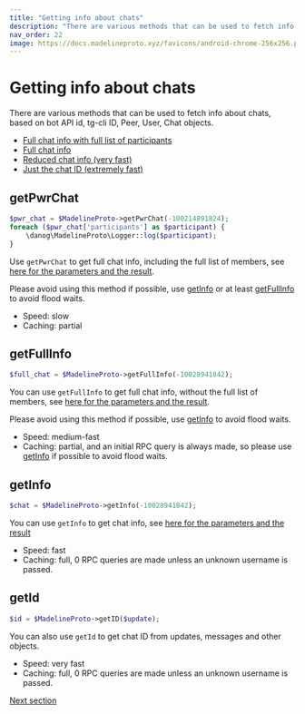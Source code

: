 ```yaml
---
title: "Getting info about chats"
description: "There are various methods that can be used to fetch info about chats, based on bot API id, tg-cli ID, Peer, User, Chat objects."
nav_order: 22
image: https://docs.madelineproto.xyz/favicons/android-chrome-256x256.png
---
```

# Getting info about chats

There are various methods that can be used to fetch info about chats, based on bot API id, tg-cli ID, Peer, User, Chat objects.

* [Full chat info with full list of participants](#getPwrChat)
* [Full chat info](#getFullInfo)
* [Reduced chat info (very fast)](#getInfo)
* [Just the chat ID (extremely fast)](#getId)

## getPwrChat
```php
$pwr_chat = $MadelineProto->getPwrChat(-100214891824);
foreach ($pwr_chat['participants'] as $participant) {
    \danog\MadelineProto\Logger::log($participant);
}
```

Use `getPwrChat` to get full chat info, including the full list of members, see [here for the parameters and the result](https://docs.madelineproto.xyz/getPwrChat.html).  

Please avoid using this method if possible, use [getInfo](#getinfo) or at least [getFullInfo](#getfullinfo) to avoid flood waits.

* Speed: slow
* Caching: partial

## getFullInfo
```php
$full_chat = $MadelineProto->getFullInfo(-10028941842);
```

You can use `getFullInfo` to get full chat info, without the full list of members, see [here for the parameters and the result](https://docs.madelineproto.xyz/getFullInfo.html).

Please avoid using this method if possible, use [getInfo](#getinfo) to avoid flood waits.  

* Speed: medium-fast
* Caching: partial, and an initial RPC query is always made, so please use [getInfo](#getinfo) if possible to avoid flood waits.

## getInfo
```php
$chat = $MadelineProto->getInfo(-10028941842);
```

You can use `getInfo` to get chat info, see [here for the parameters and the result](https://docs.madelineproto.xyz/getInfo.html)

* Speed: fast
* Caching: full, 0 RPC queries are made unless an unknown username is passed.

## getId
```php
$id = $MadelineProto->getID($update);
```

You can also use `getId` to get chat ID from updates, messages and other objects.

* Speed: very fast
* Caching: full, 0 RPC queries are made unless an unknown username is passed.

<a href="https://docs.madelineproto.xyz/docs/DIALOGS.html">Next section</a>
